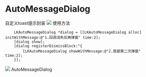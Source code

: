 # AutoMessageDialog
自定义toast提示封装
![](https://ws2.sinaimg.cn/large/006tKfTcgy1flis205ilsj30gk0tcaal.jpg)
使用方法
```
    LKAutoMessageDialog *dialog = [[LKAutoMessageDialog alloc] initWithMessage:@"1.回调消失后再弹窗" time:2];
    [dialog show];
    [dialog registerDismissBlock:^{
        [LKAutoMessageDialog showWithMessage:@"2.我是第二次弹窗" time:2];
    }];
```



![](https://ws4.sinaimg.cn/large/006tKfTcgy1flirpzmfr3g309b0gn1l2.gif)
AutoMessageDialog